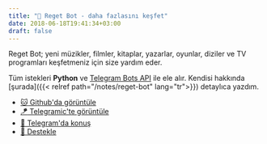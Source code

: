 ```yaml
---
title: "🚩 Reget Bot - daha fazlasını keşfet"
date: 2018-06-18T19:41:34+03:00
draft: false
---
```


Reget Bot; yeni müzikler, filmler, kitaplar, yazarlar, oyunlar, diziler ve TV programları keşfetmeniz için size yardım eder.

Tüm istekleri __Python__ ve [Telegram Bots API](https://core.telegram.org/bots/api) ile ele alır. Kendisi hakkında [şurada]({{< relref path="/notes/reget-bot" lang="tr">}}) detaylıca yazdım.

- [:cat: Github'da görüntüle](https://bit.ly/regetbot-github)   
- [:kite: Telegramic'te görüntüle](https://bit.ly/regetbot-telegramic)
- [:speak_no_evil: Telegram'da konuş](https://bit.ly/regetbot-telegram)
- [:stars: Destekle](https://bit.ly/regetbot-rating)
